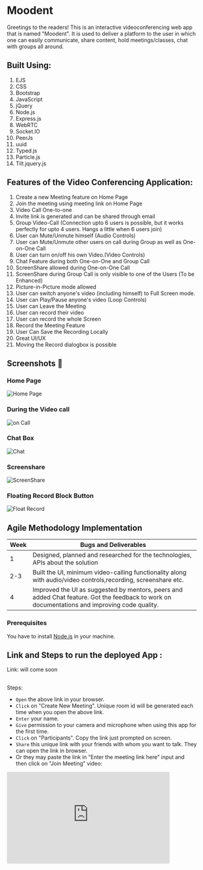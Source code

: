 # Moodent

Greetings to the readers! This is an interactive videoconferencing web app that is  named "Moodent". It is used to deliver a platform to the user in which one can easily communicate, share content, hold meetings/classes, chat with groups all around. 



## Built Using: 
 1) EJS
 2) CSS
 3) Bootstrap
 4) JavaScript
 5) jQuery
 6) Node.js
 7) Express.js
 8) WebRTC
 9) Socket.IO
 10) PeerJs
 11) uuid
 12) Typed.js
 13) Particle.js
 14) Tilt.jquery.js
 

## Features of the Video Conferencing Application:
  1) Create a new Meeting feature on Home Page
  2) Join the meeting using meeting link on Home Page
  3) Video Call One-to-one
  2) Invite link is generated and can be shared through email
  3) Group Video-Call (Connection upto 6 users is possible, but it works perfectly for upto 4 users. Hangs a little when 6 users join)
  4) User can Mute/Unmute himself (Audio Controls)
  5) User can Mute/Unmute other users on call during Group as well as One-on-One Call
  6) User can turn on/off his own Video.(Video Controls)
  7) Chat Feature during both One-on-One and Group Call
  8) ScreenShare allowed during One-on-One Call
  9) ScreenShare during Group Call is only visible to one of the Users (To be Enhanced)
  10) Picture-in-Picture mode allowed
  11) User can switch anyone's video (including himself) to Full Screen mode.
  12) User can Play/Pause anyone's video (Loop Controls)
  13) User can Leave the Meeting
  14) User can record their video
  15) User can record the whole Screen
  16) Record the Meeting Feature
  17) User Can Save the Recording Locally
  18) Great UI/UX
  19) Moving the Record dialogbox is possible

## Screenshots 📸

### Home Page
![Home Page]()

### During the Video call
![on Call]()

### Chat Box
![Chat]()

### Screenshare
![ScreenShare]()
### Floating Record Block Button
![Float Record]()

## Agile Methodology Implementation

| Week          | Bugs and Deliverables |          
| ------------- | ------------- | 
| 1     | Designed, planned and researched for the technologies, APIs about the solution | 
| 2-3    | Built the UI, minimum video-calling functionality along with audio/video controls,recording, screenshare etc. |  
| 4 | Improved the UI as suggested by mentors, peers and added Chat feature. Got the feedback to work on documentations and improving code quality. |  

### Prerequisites

You have to install [Node.js](https://nodejs.org/en/) in your machine.


## Link and Steps to run the deployed App :
Link: will come soon

<br />Steps:
* `Open` the above link in your browser.
* `Click` on "Create New Meeting". Unique room id will be generated each time when you open the above link.
* `Enter` your name.
* `Give` permission to your camera and microphone when using this app for the first time.
* `Click` on "Participants". Copy the link just prompted on screen.
* `Share` this unique link with your friends with whom you want to talk. They can open the link in browser.
* Or they may paste the link in "Enter the meeting link here" input and then click on "Join Meeting"
video:
<iframe id="vp10q6lU" title="Video Player" width="432" height="243" frameborder="0" src="https://s3.amazonaws.com/embed.animoto.com/play.html?w=swf/production/vp1&e=1629787732&f=0q6lUrtkNtU6jMH1u0sbMQ&d=0&m=p&r=360p+480p+720p&volume=100&start_res=720p&i=m&asset_domain=s3-p.animoto.com&animoto_domain=animoto.com&options=autostart" allowfullscreen></iframe>
